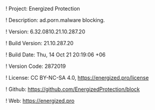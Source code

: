 ! Project: Energized Protection

! Description: ad.porn.malware blocking.

! Version: 6.32.0810.21.10.287.20

! Build Version: 21.10.287.20

! Build Date: Thu, 14 Oct 21 20:19:06 +06

! Version Code: 2872019

! License: CC BY-NC-SA 4.0, https://energized.pro/license

! Github: https://github.com/EnergizedProtection/block

! Web: https://energized.pro
